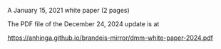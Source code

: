 A January 15, 2021 white paper (2 pages)

The PDF file of the December 24, 2024 update is at

https://anhinga.github.io/brandeis-mirror/dmm-white-paper-2024.pdf
